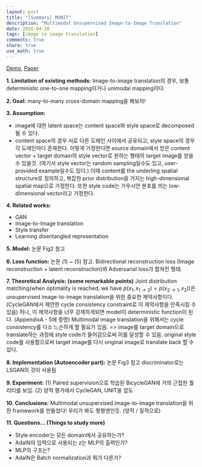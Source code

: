 ```yaml
---
layout: post
title: "[Summary] MUNIT"
description: "Multimodal Unsupervised Image-to-Image Translation"
date: 2018-04-20
tags: [image to image translation]
comments: true
share: true
use_math: true
---
```


[Demo](https://youtu.be/ab64TWzWn40), [Paper](https://arxiv.org/abs/1804.04732)

**1. Limitation of existing methods:** 
Image-to-image translation의 경우, 보통 deterministic one-to-one mapping이거나 unimodal mapping이다.

**2. Goal:**
many-to-many cross-domain mapping을 해보자!

**3. Assumption:** 
- image에 대한 latent space는 content space와 style space로 decomposed 될 수 있다. 
- content space의 경우 서로 다른 도메인 사이에서 공유되고, style space의 경우 각 도메인마다 존재한다.  이렇게 가정한다면 source domain에서 얻은 content vector + target domain의 style vector로 원하는 형태의 target image를 얻을 수 있을것. (여기서 style vector는 random sampling일수도 있고, user-provided example일수도 있다.) 이때 content를 the underling spatial structure로 정의하고, 복잡한 prior distribution을 가지는 high-dimensional spatial map으로 가정한다. 또한 style code는 가우시안 분포를 띄는 low-dimensional vector라고 가정한다.

**4. Related works:**
- GAN
- Image-to-Image translation
- Style transfer
- Learning disentangled representation

**5. Model:**
논문 Fig2 참고

**6. Loss function:**
논문 (1) ~ (5) 참고. Bidirectional reconstruction loss (Image reconstruction + latent reconstruction)와 Adversarial loss가 합쳐진 형태.

**7. Theoretical Analysis: (some remarkable points)**
Joint distribution matching(when optimality is reached, we have $p(x_1, x_{1\rightarrow2}) = p(x_{2\rightarrow1}, x_2))$은 unsupervised image-to-image translation을 위한 중요한 제약사항이다. (CycleGAN에서 제안한 cycle consistency constraint로 이 제약사항을 만족시킬 수 있음) 허나, 이 제약사항을 너무 강제하게되면 model이 deterministic function이 된다. (AppendixA - 5에 증명) Multimodal image translation을 위해서는 cycle consistency를 다소 느슨하게 할 필요가 있음.
=> image를 target domain으로 translate하는 과정에 style code가 들어감으로써 이를 달성할 수 있음. original style code를 사용함으로써 target image를 다시 original image로 translate back 할 수 있다.

**8. Implementation (Autoencoder part):**
논문 Fig3 참고
discriminator로는 LSGAN의 것이 사용됨

**9. Experiment:**
(1) Paired supervision으로 학습된 BicycleGAN에 거의 근접한 퀄리티를 보임. 
(2) 양적 평가에서 CycleGAN, UNIT을 압도

**10. Conclusions:**
Multimodal unsupervised image-to-image translation을 위한 framework를 만들었다! 우리가 봐도 짱짱맨인듯. (양적 / 질적으로)

**11. Questions… (Things to study more)**
- Style encoder는 모든 domain에서 공유하는가?
- AdaIN의 입력으로 사용되는 z는 MLP의 출력인가?
- MLP의 구조는?
- AdaIN은 Batch normalization과 뭐가 다른가?
